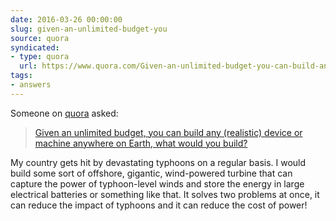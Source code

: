 ```yaml
---
date: 2016-03-26 00:00:00
slug: given-an-unlimited-budget-you
source: quora
syndicated:
- type: quora
  url: https://www.quora.com/Given-an-unlimited-budget-you-can-build-any-realistic-device-or-machine-anywhere-on-Earth-what-would-you-build/answer/Roy-Tang
tags:
- answers
---
```


Someone on [quora](https://quora.com) asked:

> [Given an unlimited budget, you can build any (realistic) device or machine anywhere on Earth, what would you build?](https://www.quora.com/Given-an-unlimited-budget-you-can-build-any-realistic-device-or-machine-anywhere-on-Earth-what-would-you-build/answer/Roy-Tang)


My country gets hit by devastating typhoons on a regular basis. I would build some sort of offshore, gigantic, wind-powered turbine that can capture the power of typhoon-level winds and store the energy in large electrical batteries or something like that. It solves two problems at once, it can reduce the impact of typhoons and it can reduce the cost of power!